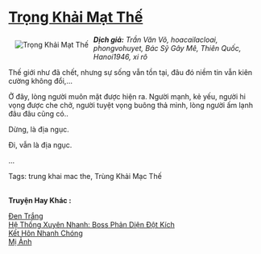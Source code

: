 <a href="https://utruyen.com/trong-khai-mat-the/15924/" title="Trọng Khải Mạt Thế"><h1>Trọng Khải Mạt Thế</h1></a><div style="display:table"><img align="right" style="float: left; padding: 10px;" src="https://utruyen.com/images/story/200x260/trong-khai-mat-the.jpg" alt="Trọng Khải Mạt Thế"><b><i>Dịch giả:</i></b><i> Trần Văn Võ, hoacailacloai, phongvohuyet, Bác Sỹ Gây Mê, Thiên Quốc, Hanoi1946, xi rô</i><p></p>Thế giới như đã chết, nhưng sự sống vẫn tồn tại, đâu đó niềm tin vẫn kiên cường không đổi,...<p></p>Ở đây, lòng người muôn mặt được hiện ra. Người mạnh, kẻ yếu, người hi vọng được che chở, người tuyệt vọng buông thả mình, lòng người ấm lạnh đâu đâu cũng có..<p></p>Dừng, là địa ngục.<p></p>Đi, vẫn là địa ngục.<p></p>...<p></p>Tags: trung khai mac the, Trùng Khải Mạc Thế</div><p><br><b>Truyện Hay Khác :</b></p><a href="https://utruyen.com/den-trang/2664/" alt="Đen Trắng">Đen Trắng</a><br/><a href="https://github.com/quanluxury/truyenhot/tree/master/truyenhay/17449/" alt="Hệ Thống Xuyên Nhanh: Boss Phản Diện Đột Kích">Hệ Thống Xuyên Nhanh: Boss Phản Diện Đột Kích</a><br/><a href="https://truyenngontinhay.wordpress.com/2019/10/03/ket-hon-nhanh-chong/" alt="Kết Hôn Nhanh Chóng">Kết Hôn Nhanh Chóng</a><br/><a href="https://github.com/quanluxury/truyenhot/tree/master/truyenhay/506/" alt="Mị Ảnh">Mị Ảnh</a><br/>